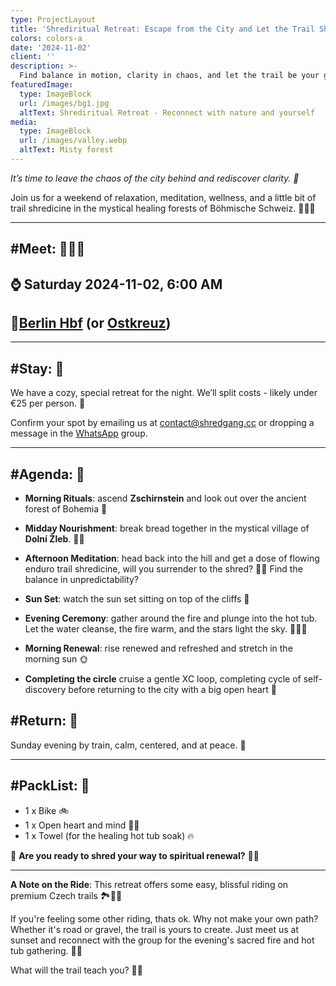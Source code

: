 ```yaml
---
type: ProjectLayout
title: 'Shrediritual Retreat: Escape from the City and Let the Trail Shredicine Heal'
colors: colors-a
date: '2024-11-02'
client: ''
description: >-
  Find balance in motion, clarity in chaos, and let the trail be your guide to inner peace. 🌲🚴‍♂️✨
featuredImage:
  type: ImageBlock
  url: /images/bg1.jpg
  altText: Shrediritual Retreat - Reconnect with nature and yourself
media:
  type: ImageBlock
  url: /images/valley.webp
  altText: Misty forest
---
```


*It’s time to leave the chaos of the city behind and rediscover clarity. 🍃*

Join us for a weekend of relaxation, meditation, wellness, and a little bit of trail shredicine in the mystical healing forests of Böhmische Schweiz. 🌲🚴‍♂️

---

## **#Meet:** 🧑‍🤝‍🧑
## ⌚ Saturday 2024-11-02, 6:00 AM
## 📍[Berlin Hbf](https://www.google.com/maps/place/Berlin+Central+Train+Station) (or [Ostkreuz](https://www.google.com/maps/place/Ostkreuz))

---


## **#Stay:** 🛌

We have a cozy, special retreat for the night. We’ll split costs - likely under €25 per person. 🏡

Confirm your spot by emailing us at [contact@shredgang.cc](mailto:contact@shredgang.cc) or dropping a message in the [WhatsApp](https://chat.whatsapp.com/BzIqqZYtqEc11UzS7JNKlH) group.

---

## **#Agenda:** 📜

- **Morning Rituals**: ascend **Zschirnstein** and look out over the ancient forest of Bohemia 🌲

- **Midday Nourishment**:  break bread together in the mystical village of **Dolní Žleb**. 🥖✨

- **Afternoon Meditation**: head back into the hill and get a dose of flowing enduro trail shredicine, will you surrender to the shred? 🚴‍♀️ Find the balance in  unpredictability?

- **Sun Set**: watch the sun set sitting on top of the cliffs 🌅

- **Evening Ceremony**: gather around the fire and plunge into the hot tub. Let the water cleanse, the fire warm, and the stars light the sky. 🌌🔥🛁

- **Morning Renewal**: rise renewed and refreshed and stretch in the morning sun 🌞

- **Completing the circle** cruise a gentle XC loop, completing cycle of self-discovery before returning to the city with a big open heart 💜

## **#Return:** 🔄

Sunday evening by train, calm, centered, and at peace. 🌙

---

## **#PackList:** 🧳

- 1 x Bike 🚲
- 1 x Open heart and mind 🧘‍♂️
- 1 x Towel (for the healing hot tub soak) 🔥

🧖 **Are you ready to shred your way to spiritual renewal?** 🧖‍♀️

---

**A Note on the Ride**: This retreat offers some easy, blissful riding on premium Czech trails 🏞️🚵‍♂️

If you're feeling some other riding, thats ok. Why not make your own path? Whether it's road or gravel, the trail is yours to create. Just meet us at sunset and reconnect with the group for the evening's sacred fire and hot tub gathering. 🌅🔥

What will the trail teach you? 🌲✨
